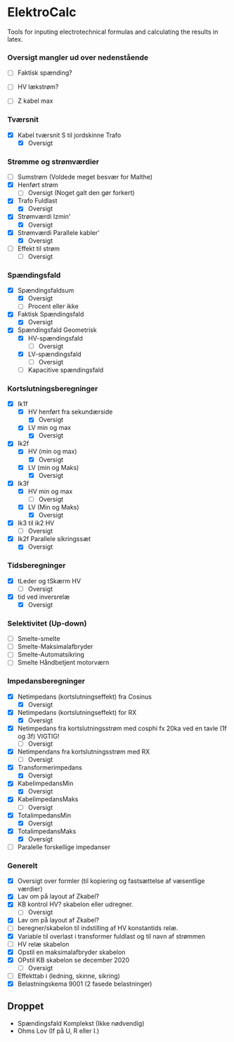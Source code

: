 # ElektroCalc
Tools for inputing electrotechnical formulas and calculating the results in latex.

### Oversigt mangler ud over nedenstående
- [ ] Faktisk spænding?
- [ ] HV lækstrøm?
- [ ] Z kabel max


### Tværsnit
- [x] Kabel tværsnit S til jordskinne Trafo
	- [x] Oversigt

### Strømme og strømværdier
- [ ] Sumstrøm (Voldede meget besvær for Malthe)
- [x] Henført strøm
	- [ ] Oversigt (Noget galt den gør forkert)
- [x] Trafo Fuldlast
	- [x] Oversigt
- [x] Strømværdi Izmin'
	- [x] Oversigt
- [x] Strømværdi Parallele kabler'
	- [x] Oversigt
- [ ] Effekt til strøm
	- [ ] Oversigt

### Spændingsfald
- [x] Spændingsfaldsum
	- [x] Oversigt
	- [ ] Procent eller ikke
- [x] Faktisk Spændingsfald
	- [x] Oversigt
- [x]  Spændingsfald Geometrisk
	- [x] HV-spændingsfald
		- [ ] Oversigt
	- [x] LV-spændingsfald
		- [ ] Oversigt
	- [ ] Kapacitive spændingsfald

### Kortslutningsberegninger
- [x] Ik1f
	- [x] HV henført fra sekundærside
		- [x] Oversigt
	- [x] LV min og max
		- [x] Oversigt
- [x] Ik2f
	- [x] HV (min og max)
		- [x] Oversigt
	- [x] LV (min og Maks)
		- [x] Oversigt
- [x] Ik3f
	- [x] HV min og max
		- [ ] Oversigt
	- [x] LV (Min og Maks)
		- [x] Oversigt
- [x] Ik3 til ik2 HV
	- [ ] Oversigt
- [x] Ik2f Parallele sikringssæt
	- [x] Oversigt

### Tidsberegninger
- [x]  tLeder og tSkærm HV
	- [ ] Oversigt
- [x] tid ved inversrelæ
	- [x] Oversigt

### Selektivitet (Up-down)
- [ ] Smelte-smelte
- [ ] Smelte-Maksimalafbryder
- [ ] Smelte-Automatsikring
- [ ] Smelte Håndbetjent motorværn

### Impedansberegninger
- [x] Netimpedans (kortslutningseffekt) fra Cosinus 
	- [x] Oversigt
- [x] Netimpedans (kortslutningseffekt) for RX
	- [x] Oversigt
- [x] Netimpedans fra kortslutningsstrøm med cosphi fx 20ka ved en tavle (1f og 3f) VIGTIG!
	- [ ] Oversigt
- [x] Netimpendans fra kortslutningsstrøm med RX
	- [ ] Oversigt
- [x] Transformerimpedans
	- [x] Oversigt
- [x] KabelimpedansMin
	- [x] Oversigt
- [x] KabelimpedansMaks
	- [ ] Oversigt
- [x] TotalimpedansMin
	- [x] Oversigt
- [x] TotalimpedansMaks
	- [x] Oversigt
- [ ] Paralelle forskellige impedanser

### Generelt
- [x] Oversigt over formler (til kopiering og fastsættelse af væsentlige værdier)
- [x] Lav om på layout af Zkabel?
- [x] KB kontrol HV? skabelon eller udregner.
	- [ ] Oversigt
- [x] Lav om på layout af Zkabel?
- [ ] beregner/skabelon til indstilling af HV konstantids relæ.
- [x] Variable til overlast i transformer fuldlast og til navn af strømmen
- [ ] HV relæ skabelon
- [x] Opstil en maksimalafbryder skabelon
- [x]  OPstil KB skabelon se december 2020
	- [ ] Oversigt
- [ ] Effekttab i (ledning, skinne, sikring)
- [x] Belastningskema 9001 (2 fasede belastninger)

## Droppet
- Spændingsfald Komplekst (Ikke nødvendig)
- Ohms Lov (If på U, R eller I.)